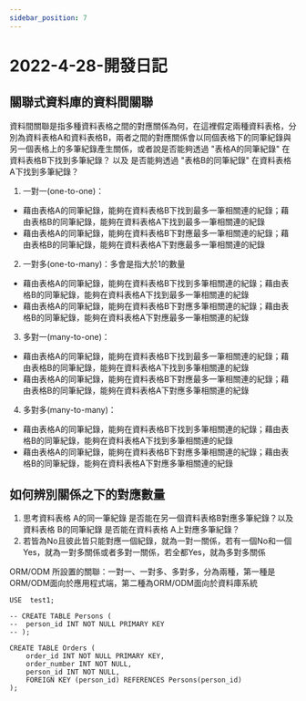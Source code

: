 ```yaml
---
sidebar_position: 7
---
```


# 2022-4-28-開發日記

## 關聯式資料庫的資料間關聯
資料間關聯是指多種資料表格之間的對應關係為何，在這裡假定兩種資料表格，分別為資料表格A和資料表格B，兩者之間的對應關係會以同個表格下的同筆紀錄與另一個表格上的多筆紀錄產生關係，或者說是否能夠透過 "表格A的同筆紀錄" 在資料表格B下找到多筆紀錄？ 以及 是否能夠透過 "表格B的同筆紀錄" 在資料表格A下找到多筆紀錄？

1. 一對一(one-to-one)：
  - 藉由表格A的同筆紀錄，能夠在資料表格B下找到最多一筆相關連的紀錄；藉由表格B的同筆紀錄，能夠在資料表格A下找到最多一筆相關連的紀錄
  - 藉由表格A的同筆紀錄，能夠在資料表格B下對應最多一筆相關連的紀錄；藉由表格B的同筆紀錄，能夠在資料表格A下對應最多一筆相關連的紀錄
2. 一對多(one-to-many)：多會是指大於1的數量
  - 藉由表格A的同筆紀錄，能夠在資料表格B下找到多筆相關連的紀錄；藉由表格B的同筆紀錄，能夠在資料表格A下找到最多一筆相關連的紀錄
  - 藉由表格A的同筆紀錄，能夠在資料表格B下對應多筆相關連的紀錄；藉由表格B的同筆紀錄，能夠在資料表格A下對應最多一筆相關連的紀錄

3. 多對一(many-to-one)：
  - 藉由表格A的同筆紀錄，能夠在資料表格B下找到最多一筆相關連的紀錄；藉由表格B的同筆紀錄，能夠在資料表格A下找到多筆相關連的紀錄
  - 藉由表格A的同筆紀錄，能夠在資料表格B下對應最多一筆相關連的紀錄；藉由表格B的同筆紀錄，能夠在資料表格A下對應多筆相關連的紀錄

4. 多對多(many-to-many)：
  - 藉由表格A的同筆紀錄，能夠在資料表格B下找到多筆相關連的紀錄；藉由表格B的同筆紀錄，能夠在資料表格A下找到多筆相關連的紀錄
  - 藉由表格A的同筆紀錄，能夠在資料表格B下對應多筆相關連的紀錄；藉由表格B的同筆紀錄，能夠在資料表格A下對應多筆相關連的紀錄
## 如何辨別關係之下的對應數量
1. 思考資料表格 A的同一筆紀錄 是否能在另一個資料表格B對應多筆紀錄？以及 資料表格 B的同筆紀錄 是否能在資料表格 A上對應多筆紀錄？
2. 若皆為No且彼此皆只能對應一個紀錄，就為一對一關係，若有一個No和一個Yes，就為一對多關係或者多對一關係，若全都Yes，就為多對多關係



ORM/ODM 所設置的關聯：一對一、一對多、多對多，分為兩種，第一種是ORM/ODM面向於應用程式端，第二種為ORM/ODM面向於資料庫系統


```
USE  test1;

-- CREATE TABLE Persons (
-- 	person_id INT NOT NULL PRIMARY KEY
-- );

CREATE TABLE Orders (
    order_id INT NOT NULL PRIMARY KEY,
    order_number INT NOT NULL,
    person_id INT NOT NULL,
    FOREIGN KEY (person_id) REFERENCES Persons(person_id)
);

```